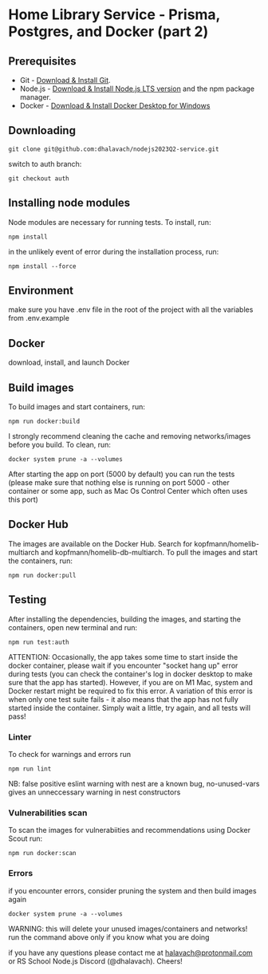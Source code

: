 # Home Library Service - Prisma, Postgres, and Docker (part 2)

## Prerequisites

- Git - [Download & Install Git](https://git-scm.com/downloads).
- Node.js - [Download & Install Node.js LTS version](https://nodejs.org/en/download/) and the npm package manager.
- Docker - [Download & Install Docker Desktop for Windows](https://docs.docker.com/desktop/install/windows-install/)

## Downloading

```
git clone git@github.com:dhalavach/nodejs2023Q2-service.git
```

switch to auth branch:

```
git checkout auth
```

## Installing node modules

Node modules are necessary for running tests. To install, run:

```
npm install
```

in the unlikely event of error during the installation process, run:

```
npm install --force
```

## Environment

make sure you have .env file in the root of the project with all the variables from .env.example

## Docker

download, install, and launch Docker

## Build images

To build images and start containers, run:

```
npm run docker:build
```

I strongly recommend cleaning the cache and removing networks/images before you build. To clean, run:

```
docker system prune -a --volumes
```

After starting the app on port (5000 by default) you can run the tests (please make sure that nothing else is running on port 5000 - other container or some app, such as Mac Os Control Center which often uses this port)

## Docker Hub

The images are available on the Docker Hub. Search for kopfmann/homelib-multiarch and kopfmann/homelib-db-multiarch. To pull the images and start the containers, run:

```
npm run docker:pull
```

## Testing

After installing the dependencies, building the images, and starting the containers, open new terminal and run:

```
npm run test:auth
```

ATTENTION: Occasionally, the app takes some time to start inside the docker container, please wait if you encounter "socket hang up" error during tests (you can check the container's log in docker desktop to make sure that the app has started). However, if you are on M1 Mac, system and Docker restart might be required to fix this error. A variation of this error is when only one test suite fails - it also means that the app has not fully started inside the container. Simply wait a little, try again, and all tests will pass!

### Linter

To check for warnings and errors run

```
npm run lint
```

NB: false positive eslint warning with nest are a known bug, no-unused-vars gives an unneccessary warning in nest constructors

### Vulnerabilities scan

To scan the images for vulnerabiities and recommendations using Docker Scout run:

```
npm run docker:scan
```

### Errors

if you encounter errors, consider pruning the system and then build images again

```
docker system prune -a --volumes
```

WARNING: this will delete your unused images/containers and networks! run the command above only if you know what you are doing

if you have any questions please contact me at halavach@protonmail.com or RS School Node.js Discord (@dhalavach). Cheers!
